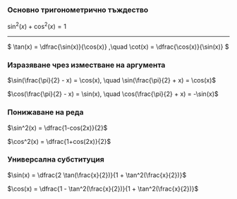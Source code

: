 ### Основно тригонометрично тъждество
$\sin^2(x) + \cos^2(x) = 1$

---
$
\tan(x) = \dfrac{\sin(x)}{\cos(x)}
,\quad
\cot(x) = \dfrac{\cos(x)}{\sin(x)}
$

### Изразяване чрез изместване на аргумента

$\sin(\frac{\pi}{2} - x) = \cos(x), \quad \sin(\frac{\pi}{2} + x) = \cos(x)$

$\cos(\frac{\pi}{2} - x) = \sin(x), \quad \cos(\frac{\pi}{2} + x) = -\sin(x)$

### Понижаване на реда

$\sin^2(x) = \dfrac{1-cos(2x)}{2}$

$\cos^2(x) = \dfrac{1+cos(2x)}{2}$

### Универсална субституция

$\sin(x) = \dfrac{2 \tan(\frac{x}{2})}{1 + \tan^2(\frac{x}{2})}$

$\cos(x) = \dfrac{1 - \tan^2(\frac{x}{2})}{1 + \tan^2(\frac{x}{2})}$
